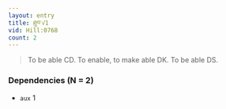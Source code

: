 ```yaml
---
layout: entry
title: ཐུབ་√1
vid: Hill:0768
count: 2
---
```

> To be able CD\. To enable, to make able DK\. To be able DS\.


### Dependencies (N = 2)
* `aux` 1
